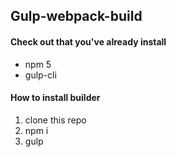 ## Gulp-webpack-build

#### Check out that you've already install
* npm 5
* gulp-cli 

#### How to install builder
1. clone this repo
2. npm i
3. gulp

